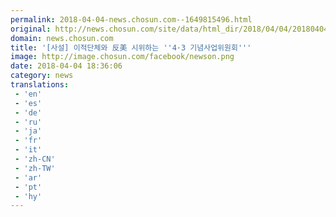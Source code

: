 ```yaml
---
permalink: 2018-04-04-news.chosun.com--1649815496.html
original: http://news.chosun.com/site/data/html_dir/2018/04/04/2018040403201.html
domain: news.chosun.com
title: '[사설] 이적단체와 反美 시위하는 ''4·3 기념사업위원회'''
image: http://image.chosun.com/facebook/newson.png
date: 2018-04-04 18:36:06
category: news
translations: 
 - 'en'
 - 'es'
 - 'de'
 - 'ru'
 - 'ja'
 - 'fr'
 - 'it'
 - 'zh-CN'
 - 'zh-TW'
 - 'ar'
 - 'pt'
 - 'hy'
---
```



